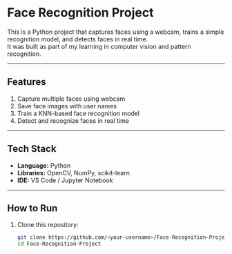 # Face Recognition Project

This is a Python project that captures faces using a webcam, trains a simple recognition model, and detects faces in real time.  
It was built as part of my learning in computer vision and pattern recognition.

---

## Features
1. Capture multiple faces using webcam  
2. Save face images with user names  
3. Train a KNN-based face recognition model  
4. Detect and recognize faces in real time

---

## Tech Stack
- **Language:** Python
- **Libraries:** OpenCV, NumPy, scikit-learn
- **IDE:** VS Code / Jupyter Notebook

---

## How to Run
1. Clone this repository:
   ```bash
   git clone https://github.com/<your-username>/Face-Recognition-Project.git
   cd Face-Recognition-Project
